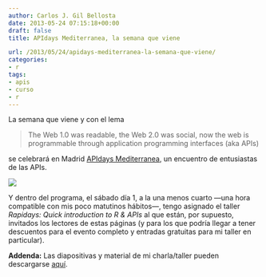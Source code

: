 ```yaml
---
author: Carlos J. Gil Bellosta
date: 2013-05-24 07:15:18+00:00
draft: false
title: APIdays Mediterranea, la semana que viene

url: /2013/05/24/apidays-mediterranea-la-semana-que-viene/
categories:
- r
tags:
- apis
- curso
- r
---
```


La semana que viene y con el lema

>The Web 1.0 was readable, the Web 2.0 was social, now the web is programmable through application programming interfaces (aka APIs)

se celebrará en Madrid [APIdays Mediterranea](http://mediterranea.apidays.io/), un encuentro de entusiastas de las APIs.

[![](/wp-uploads/2013/05/logo_apiday2.png)
](/wp-uploads/2013/05/logo_apiday2.png)

Y dentro del programa, el sábado día 1, a la una menos cuarto —una hora compatible con mis poco matutinos hábitos—, tengo asignado el taller _Rapidays: Quick introduction to R & APIs_ al que están, por supuesto, invitados los lectores de estas páginas (y para los que podría llegar a tener descuentos para el evento completo y entradas gratuitas para mi taller en particular).

**Addenda:** Las diapositivas y material de mi charla/taller pueden descargarse [aquí](/uploads/charla_apidays_med.zip).
